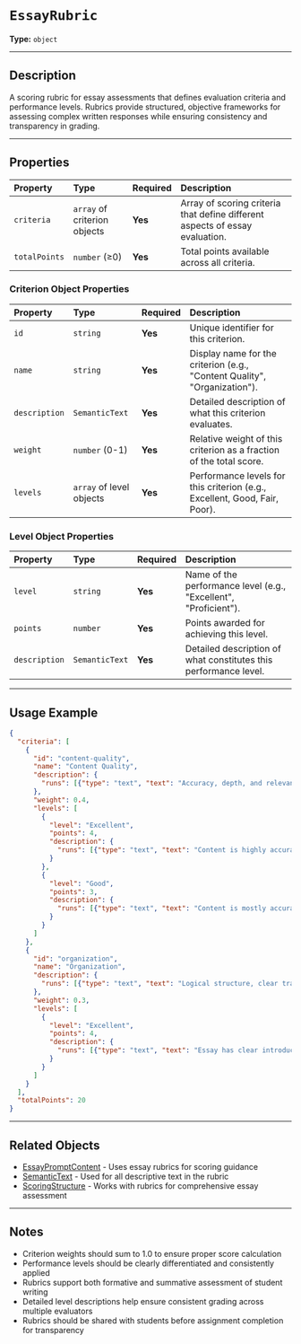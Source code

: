 # `EssayRubric`

**Type:** `object`

---

## Description

A scoring rubric for essay assessments that defines evaluation criteria and performance levels. Rubrics provide structured, objective frameworks for assessing complex written responses while ensuring consistency and transparency in grading.

---

## Properties

| Property | Type | Required | Description |
| :--- | :--- | :--- | :--- |
| `criteria` | `array` of criterion objects | **Yes** | Array of scoring criteria that define different aspects of essay evaluation. |
| `totalPoints` | `number` (≥0) | **Yes** | Total points available across all criteria. |

### Criterion Object Properties

| Property | Type | Required | Description |
| :--- | :--- | :--- | :--- |
| `id` | `string` | **Yes** | Unique identifier for this criterion. |
| `name` | `string` | **Yes** | Display name for the criterion (e.g., "Content Quality", "Organization"). |
| `description` | `SemanticText` | **Yes** | Detailed description of what this criterion evaluates. |
| `weight` | `number` (0-1) | **Yes** | Relative weight of this criterion as a fraction of the total score. |
| `levels` | `array` of level objects | **Yes** | Performance levels for this criterion (e.g., Excellent, Good, Fair, Poor). |

### Level Object Properties

| Property | Type | Required | Description |
| :--- | :--- | :--- | :--- |
| `level` | `string` | **Yes** | Name of the performance level (e.g., "Excellent", "Proficient"). |
| `points` | `number` | **Yes** | Points awarded for achieving this level. |
| `description` | `SemanticText` | **Yes** | Detailed description of what constitutes this performance level. |

---

## Usage Example

```json
{
  "criteria": [
    {
      "id": "content-quality",
      "name": "Content Quality",
      "description": {
        "runs": [{"type": "text", "text": "Accuracy, depth, and relevance of content and ideas presented."}]
      },
      "weight": 0.4,
      "levels": [
        {
          "level": "Excellent",
          "points": 4,
          "description": {
            "runs": [{"type": "text", "text": "Content is highly accurate, demonstrates deep understanding, and directly addresses the prompt with relevant, well-developed ideas."}]
          }
        },
        {
          "level": "Good",
          "points": 3,
          "description": {
            "runs": [{"type": "text", "text": "Content is mostly accurate with good understanding and addresses the prompt with relevant ideas."}]
          }
        }
      ]
    },
    {
      "id": "organization",
      "name": "Organization",
      "description": {
        "runs": [{"type": "text", "text": "Logical structure, clear transitions, and effective presentation of ideas."}]
      },
      "weight": 0.3,
      "levels": [
        {
          "level": "Excellent",
          "points": 4,
          "description": {
            "runs": [{"type": "text", "text": "Essay has clear introduction, body, and conclusion with smooth transitions and logical flow."}]
          }
        }
      ]
    }
  ],
  "totalPoints": 20
}
```

---

## Related Objects

- [EssayPromptContent](./EssayPromptContent.md) - Uses essay rubrics for scoring guidance
- [SemanticText](./SemanticText.md) - Used for all descriptive text in the rubric
- [ScoringStructure](./ScoringStructure.md) - Works with rubrics for comprehensive essay assessment

---

## Notes

- Criterion weights should sum to 1.0 to ensure proper score calculation
- Performance levels should be clearly differentiated and consistently applied
- Rubrics support both formative and summative assessment of student writing
- Detailed level descriptions help ensure consistent grading across multiple evaluators
- Rubrics should be shared with students before assignment completion for transparency